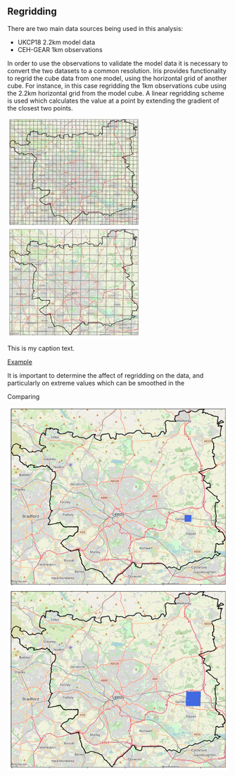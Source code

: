 ## Regridding

There are two main data sources being used in this analysis:
* UKCP18 2.2km model data
* CEH-GEAR 1km observations

In order to use the observations to validate the model data it is necessary to convert the two datasets to a common resolution.
Iris provides functionality to regrid the cube data from one model, using the horizontal grid of another cube. For instance, in this case regridding the 1km observations cube using the 2.2km horizontal grid from the model cube. A linear regridding scheme is used which calculates the value at a point by extending the gradient of the closest two points.


<p float="left">
  <img src="Figs/rf_cube_grid.png" width="300"  title="Original 1km grid" />
  <img src="Figs/rg_cube_grid.png" width="300"  title="Regridded 2.2km grid" /> 
  <figcaption>This is my caption text.</figcaption>
</p>




<ins> Example </ins>  


It is important to determine the affect of regridding on the data, and particularly on extreme values which can be smoothed in the  

Comparing

<p float="left">
  <img src="Figs/rf_cube2.png" width="500" />
  <img src="Figs/rg_cube.png" width="500" /> 
</p>

